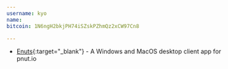 ```yaml
---
username: kyo
name: 
bitcoin: 1N6ngH2bkjPH74iSZskPZhmQz2xCW97Cn8

---
```


* [Enuts](http://kyo5884.tk/enuts/){:target="_blank"} - A Windows and MacOS desktop client app for pnut.io